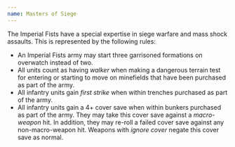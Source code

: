 ```yaml
---
name: Masters of Siege
---
```

The Imperial Fists have a special expertise in siege warfare and mass shock assaults. This is represented by the following rules:

* An Imperial Fists army may start three garrisoned formations on overwatch instead of two.
* All units count as having _walker_ when making a dangerous terrain test for entering or starting to move on minefields that have been purchased as part of the army.
* All infantry units gain _first strike_ when within trenches purchased as part of the army.
* All infantry units gain a 4+ cover save when within bunkers purchased as part of the army. They may take this cover save against a _macro-weapon_ hit. In addition, they may re-roll a failed cover save against any non-macro-weapon hit. Weapons with _ignore cover_ negate this cover save as normal.